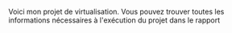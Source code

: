 Voici mon projet de virtualisation.
Vous pouvez trouver toutes les informations nécessaires à l'exécution du projet dans le rapport
